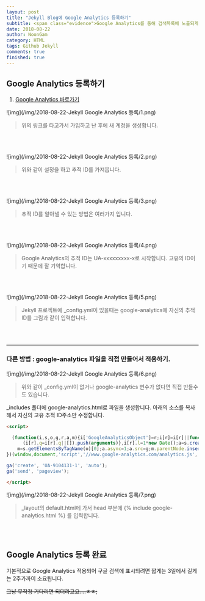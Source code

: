 ```yaml
---
layout: post
title: "Jekyll Blog에 Google Analytics 등록하기"
subtitle: <span class="evidence">Google Analytics를 통해 검색목록에 노출되게 해보고,웹페이지 모니터링,구조 이해하기.</span>
date: 2018-08-22
author: NoonGam
category: HTML
tags: Github Jekyll
comments: true
finished: true
---
```




## Google Analytics 등록하기

1. [Google Analytics 바로가기](https://analytics.google.com/analytics/web)




 ![img](/img/2018-08-22-Jekyll Google Analytics 등록/1.png)

 > 위의 링크를 타고가서 가입하고 난 후에 새 계정을 생성합니다.

 <br><br>

 ![img](/img/2018-08-22-Jekyll Google Analytics 등록/2.png)

 > 위와 같이 설정을 하고 추적 ID를 가져옵니다.  

 <br><br>

 ![img](/img/2018-08-22-Jekyll Google Analytics 등록/3.png)

 > 추적 ID를 알아낼 수 있는 방법은 여러가지 입니다.

 <br><br>

 ![img](/img/2018-08-22-Jekyll Google Analytics 등록/4.png)

 > Google Analytics의 추적 ID는 UA-xxxxxxxxx-x로 시작합니다.
 고유의 ID이기 때문에 잘 기억합니다.


 <br><br>

 ![img](/img/2018-08-22-Jekyll Google Analytics 등록/5.png)

> Jekyll 프로젝트에 \_config.yml이 있을때는 google-analytics에 자신의 추적 ID를 그림과 같이 입력합니다.

<br><br>

-------

### 다른 방법 : google-analytics 파일을 직접 만들어서 적용하기.



 ![img](/img/2018-08-22-Jekyll Google Analytics 등록/6.png)

  > 위와 같이 \_config.yml이 없거나 google-analytics 변수가 없다면 직접 만들수도 있습니다.

  <a>\_includes 폴더에 google-analytics.html로 파일을 생성합니다.
  아래의 소스를 복사해서 자신의 고유 추적 ID주소만 수정합니다.</a>


```html
<script>

  (function(i,s,o,g,r,a,m){i['GoogleAnalyticsObject']=r;i[r]=i[r]||function(){
      (i[r].q=i[r].q||[]).push(arguments)},i[r].l=1*new Date();a=s.createElement(o),
    m=s.getElementsByTagName(o)[0];a.async=1;a.src=g;m.parentNode.insertBefore(a,m)
})(window,document,'script','//www.google-analytics.com/analytics.js','ga');

ga('create', 'UA-9104131-1', 'auto');
ga('send', 'pageview');

</script>
```


 ![img](/img/2018-08-22-Jekyll Google Analytics 등록/7.png)

 > \_layout의 default.html에 가서 head 부분에
   {% include google-analytics.html %} 를 입력합니다.  

<br><br>

## Google Analytics 등록 완료

<a>기본적으로 Google Analytics 적용되어 구글 검색에 표시되려면 짧게는 3일에서 길게는 2주가까이 소요됩니다.</a>

~~그냥 무작정 기다리면 되더라고요....ㅎㅎ;~~
